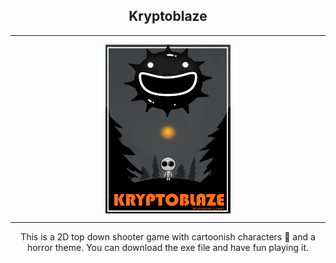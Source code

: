 <h2 align="center"> Kryptoblaze </h2>
<hr>
<p align="center"><img src="poster.png" width="200" height="270" align="center"></p> 
<hr>
<p align="center">This is a 2D top down shooter game with cartoonish characters 🎃 and a horror theme. You can download the exe file and have fun playing it.</p>

